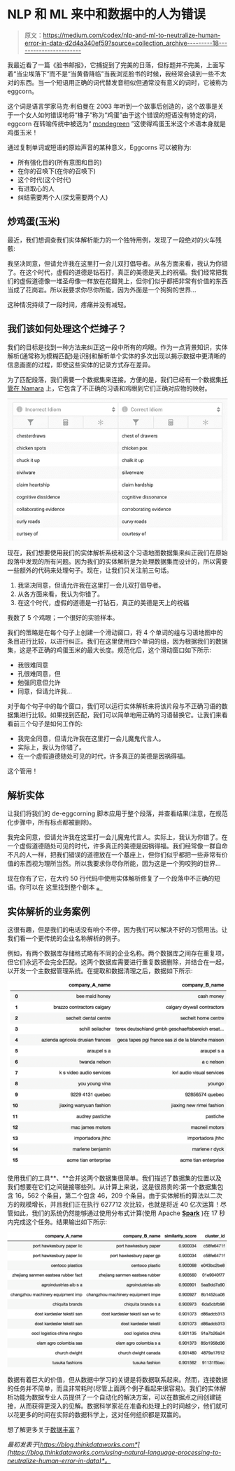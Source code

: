 # NLP 和 ML 来中和数据中的人为错误

> 原文：<https://medium.com/codex/nlp-and-ml-to-neutralize-human-error-in-data-d2d4a340ef59?source=collection_archive---------18----------------------->

我最近看了一篇《脸书邮报》，它捕捉到了完美的日落，但标题并不完美，上面写着“当尘埃落下”而不是“当黄昏降临”当我浏览脸书的时候，我经常会读到一些不太对的东西。当一个短语用正确的词代替发音相似但通常没有意义的词时，它被称为 eggcorn。

这个词是语言学家马克·利伯曼在 2003 年听到一个故事后创造的，这个故事是关于一个女人如何错误地将“橡子”称为“鸡蛋”由于这个错误的短语没有特定的词，eggcorn 在转喻传统中被选为“ [mondegreen](https://en.wikipedia.org/wiki/Mondegreen) ”这使得鸡蛋玉米这个术语本身就是鸡蛋玉米！

通过复制单词或短语的原始声音的某种意义，Eggcorns 可以被称为:

*   所有强化目的(所有意图和目的)
*   在你的召唤下(在你的召唤下)
*   这个时代(这个时代)
*   有进取心的人
*   纠结需要两个人(探戈需要两个人)

## 炒鸡蛋(玉米)

最近，我们想调查我们实体解析能力的一个独特用例，发现了一段绝对的火车残骸:

我坚决同意，但请允许我在这里打一会儿双打倡导者。从各方面来看，我认为你错了。在这个时代，虚假的道德是钻石打，真正的美德是天上的祝福。我们经常把我们的虚假道德像一堆圣母像一样放在花瓣凳上，但你们似乎都把非常有价值的东西当成了花岗岩。所以我要求你尽你所能，因为外面是一个狗狗的世界…

这种情况持续了一段时间，疼痛并没有减轻。

## 我们该如何处理这个烂摊子？

我们的目标是找到一种方法来纠正这一段中所有的鸡眼。作为一点背景知识，实体解析(通常称为模糊匹配)是识别和解析单个实体的多次出现以揭示数据中更清晰的信息画面的过程，即使这些实体的记录方式存在差异。

为了匹配段落，我们需要一个数据集来连接。方便的是，我们已经有一个数据集[托管在 Namara](https://app.namara.io/#/data_sets/977e8623-91c9-4b6e-b867-04b0a98a498b) 上，它包含了不正确的习语和鸡眼到它们正确对应物的映射。

![](img/1d3a303111d1b4980e644175b6824499.png)

现在，我们想要使用我们的实体解析系统和这个习语地图数据集来纠正我们在原始段落中发现的所有问题。因为我们的实体解析是为处理数据集而设计的，所以需要一些额外的代码来处理句子。现在，让我们只关注前三句话。

1.  我坚决同意，但请允许我在这里打一会儿双打倡导者。
2.  从各方面来看，我认为你错了。
3.  在这个时代，虚假的道德是一打钻石，真正的美德是天上的祝福

我数了 5 个鸡眼；一个很好的实验样本。

我们的策略是在每个句子上创建一个滑动窗口，将 4 个单词的组与习语地图中的条目进行比较，以进行纠正。我们在这里使用四个单词的组，因为根据我们的数据集，这是不正确的鸡蛋玉米的最大长度。规范化后，这个滑动窗口如下所示:

*   我很难同意
*   孔很难同意，但
*   勉强同意但允许
*   同意，但请允许我…

对于每个句子中的每个窗口，我们可以运行实体解析来将该片段与不正确习语的数据集进行比较。如果找到匹配，我们可以简单地用正确的习语替换它。让我们来看看前三个句子是如何工作的:

*   我完全同意，但请允许我在这里打一会儿魔鬼代言人。
*   实际上，我认为你错了。
*   在一个虚假道德随处可见的时代，许多真正的美德是因祸得福。

这个管用！

## 解析实体

让我们将我们的 de-eggcorning 脚本应用于整个段落，并查看结果(注意，在规范化步骤中，所有标点都被删除)。

我完全同意，但请允许我在这里打一会儿魔鬼代言人。实际上，我认为你错了。在一个虚假道德随处可见的时代，许多真正的美德是因祸得福。我们经常像一群自命不凡的人一样，把我们错误的道德放在一个基座上，但你们似乎都把一些非常有价值的东西视为理所当然。所以我要求你尽你所能，因为这是一个狗咬狗的世界…

现在你有了它，在大约 50 行代码中使用实体解析修复了一个段落中不正确的短语。你可以在 这里找到整个剧本 [**。**](https://gist.github.com/fantods/5ef6ed5bbf6bf9baff3602f2eae440e7)

## 实体解析的业务案例

这很有趣，但是我们的电话没有响个不停，因为我们可以解决不好的习惯用法。让我们看一个更传统的企业名称解析的例子。

例如，有两个数据库存储格式略有不同的企业名称。两个数据库之间存在重复项，但它们永远不会完全匹配。这两个数据库需要进行重复数据删除，并结合在一起，以开发一个主数据管理系统。在提取和数据清理之后，数据如下所示:

![](img/ae20dfa4663b0d721c5c5b19599b57d6.png)

使用我们的工具**、**合并这两个数据集很简单。我们描述了数据集的位置以及我们想要在它们之间链接哪些列。从计算上来说，这是很昂贵的:第一个数据集包含 16，562 个条目，第二个包含 46，209 个条目。由于实体解析的算法以二次方的规模增长，并且我们正在执行 627712 次比较，也就是将近 40 亿次运算！尽管如此，我们的系统仍然能够通过使用分布式计算(使用 Apache [**Spark**](https://spark.apache.org/) )在 17 秒内完成这个任务。结果输出如下所示:

![](img/17204936561033760812e4e74f376943.png)

数据有着巨大的价值，但从数据中学习的关键是将数据联系起来。然而，连接数据的任务并不简单，而且非常耗时(尽管上面两个例子看起来很容易)。我们的实体解析功能为数据专业人员提供了一个自动化的解决方案，可以在数据点之间创建链接，从而获得更深入的见解。数据科学家花在准备和处理上的时间越少，他们就可以花更多的时间在实际的数据科学上，这对任何组织都是双赢的。

想了解更多关于[数据丰富](https://www.thinkdataworks.com/products/data-enrichment)？

*最初发表于*[*https://blog.thinkdataworks.com*](https://blog.thinkdataworks.com/using-natural-language-processing-to-neutralize-human-error-in-data)*。*